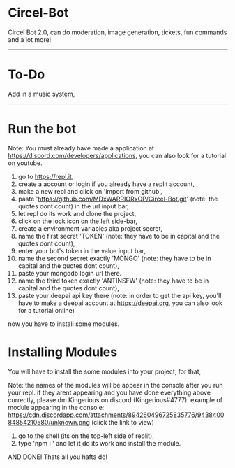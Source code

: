 # Circel-Bot

Circel Bot 2.0, can do moderation, image generation, tickets, fun commands and a lot more!

-------------------------------------------------------------------------------------------------------------------------------------------------------------------------

# To-Do

Add in a music system,

-------------------------------------------------------------------------------------------------------------------------------------------------------------------------

# Run the bot

Note: You must already have made a application at https://discord.com/developers/applications, you can also look for a tutorial on youtube.


1. go to https://repl.it,
2. create a account or login if you already have a replit account,
3. make a new repl and click on 'import from github',
4. paste 'https://github.com/MDxWARRIORxOP/Circel-Bot.git' (note: the quotes dont count) in the url input bar,
5. let repl do its work and clone the project, 
6. click on the lock icon on the left side-bar,
7. create a environment variables aka project secret,
8. name the first secret 'TOKEN' (note: they have to be in capital and the quotes dont count),
9. enter your bot's token in the value input bar,
10. name the second secret exactly 'MONGO' (note: they have to be in capital and the quotes dont count),
11. paste your mongodb login url there.
12. name the third token exactly 'ANTINSFW' (note: they have to be in capital and the quotes dont count),
13. paste your deepai api key there (note: in order to get the api key, you'll have to make a deepai account at https://deepai.org, you can also look for a tutorial online)
  
now you have to install some modules.

# Installing Modules

You will have to install the some modules into your project, for that,

Note: the names of the modules will be appear in the console after you run your repl. if they arent appearing and you have done everything above currectly, please dm Kingerious on discord (Kingerious#4777). example of module appearing in the console: https://cdn.discordapp.com/attachments/894260496725835776/943840084854210580/unknown.png (click the link to view)

1. go to the shell (its on the top-left side of replit),
2. type 'npm i <modulename>' and let it do its work and install the module.

AND DONE! Thats all you hafta do!
